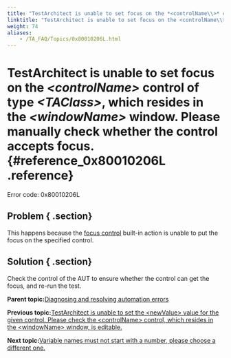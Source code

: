 ```yaml
--- 
title: "TestArchitect is unable to set focus on the *<controlName\\>* control of type *<TAClass\\>*, which resides in the *<windowName\\>* window. Please manually check whether the control accepts focus."
linktitle: "TestArchitect is unable to set focus on the <controlName\\> control of type <TAClass\\>, which resides in the <windowName\\> window. Please manually check whether the control accepts focus."
weight: 74
aliases: 
    - /TA_FAQ/Topics/0x80010206L.html
---
```

# TestArchitect is unable to set focus on the *<controlName\>* control of type *<TAClass\>*, which resides in the *<windowName\>* window. Please manually check whether the control accepts focus. {#reference_0x80010206L .reference}

Error code: 0x80010206L

## Problem { .section}

This happens because the [focus control](../../TA_Automation/Topics/bia_focus_control.html) built-in action is unable to put the focus on the specified control.

## Solution { .section}

Check the control of the AUT to ensure whether the control can get the focus, and re-run the test.

**Parent topic:**[Diagnosing and resolving automation errors](../../TA_FAQ/Topics/faq.automation_error.html)

**Previous topic:**[TestArchitect is unable to set the <newValue\> value for the given control. Please check the <controlName\> control, which resides in the <windowName\> window, is editable.](../../TA_FAQ/Topics/0x80010207L.html)

**Next topic:**[Variable names must not start with a number, please choose a different one.](../../TA_FAQ/Topics/0x80016000L.html)


